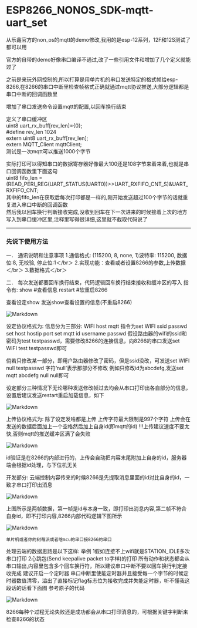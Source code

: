 # ESP8266_NONOS_SDK-mqtt-uart_set
从乐鑫官方的non_os的mqtt的demo修改,我用的是esp-12系列，12F和12S测试了都可以用

官方的自带的demo好像串口编译不通过,改了一些引用文件和增加了几个定义就能过了

之前是来玩外网控制的,所以打算是用单片机的串口发送特定的格式帧给esp-8266,在8266的串口中断里检查帧格式正确就通过mqtt协议推送,大部分逻辑都是串口中断的回调函数里

增加了串口发送命令设置mqtt的配置,以回车换行结束

定义了串口缓冲区<br>
uint8 uart_rx_buff[rev_len]={0};<br>
#define rev_len 1024<br>
extern uint8 uart_rx_buff[rev_len];<br>
extern MQTT_Client mqttClient;<br>
测试是一次mqtt可以推送1000个字节

实际打印可以得知串口的数据寄存器好像最大100还是108字节来着来着,也就是串口回调函数里下面这句<br>
uint8 fifo_len = (READ_PERI_REG(UART_STATUS(UART0))>>UART_RXFIFO_CNT_S)&UART_RXFIFO_CNT;<br>
其中的fifo_len在获取后每次打印都是一样的,刚开始发送超过100个字节的话就重复进入串口中断的回调函数<br>
然后我以回车换行判断接收完成,没收到回车在下一次进来的时候接着上次的地方写入到串口缓冲区里,注释里写得很详细,这里就不截取代码说了

<hr>

### 先说下使用方法

一．	通讯说明和注意事项
    1.通信格式: (115200, 8, none, 1)波特率: 115200, 数据位:8, 无校验, 停止位:1＜/br＞
    2.实现功能：查看或者设置8266的参数,上传数据＜/br＞
    3.数据格式＜/br＞
    
二．	每次发送都要回车换行结束，代码逻辑回车换行结束接收和缓冲区的写入
指令有:
	show #查看信息
	restart #软重启8266

查看设定show
发送show查看设置的信息(不重启8266)

![Markdown](http://i2.kiimg.com/596163/53641c346618bd84.png)

设定协议格式为:
信息分为三部分: WIFI host mqtt
指令为set WIFI ssid passwd
      set host hostip port
	 set mqtt id username passwd 
假设路由器的wifi的ssid和密码为test  testpasswd，需要修改8266的连接信息，向8266的串口发送set WIFI test testpasswd即可

倘若只修改某一部分，即用户路由器修改了密码，但是ssid没改，可发送set WIFI null testpasswd
字符‘null’表示那部分不修改
例如只修改id为abcdefg,发送set mqtt abcdefg null null即可

设定部分三种情况下无论哪种发送修改帧过去均会从串口打印出各自部分的信息，设置后建议发送restart重启加载信息，如下

![Markdown](http://i2.kiimg.com/596163/ec63620e4d2a0775.png)

上传协议格式为:
除了设定发啥都是上传
上传字符最大限制是997个字符
上传会在发送的数据后面加上一个空格然后加上自身id(即mqtt的id)
!!!上传建议速度不要太快,否则mqtt的推送缓冲区满了会失败

![Markdown](http://i2.kiimg.com/596163/9c88fca2bc00a4a7.png)
 
id验证是在8266的内部进行的，上传会自动把内容末尾附加上自身的id，服务器端会根据id处理，与下位机无关

开发部分:
云端控制内容传来的时候8266是先提取消息里面的id对比自身的id，一致才串口打印出消息

![Markdown](http://i2.kiimg.com/596163/cbce7bb3040c0e39.png)

上图所示是两帧数据，第一帧是id与本身一致，即打印出消息内容,第二帧不符合自身id，即不打印内容,8266内部代码逻辑下图所示

![Markdown](http://i2.kiimg.com/596163/c2a975511ff6198b.png)

	单片机或者你的树莓派或者啥mcu的串口接8266的串口
处理云端的数据思路是以下这样:
举例
	1假如连接不上wifi就是STATION_IDLE多次串口打印
	2心跳包(Send keepalive packet to字样)的打印
所有动作和状态都会从串口输出,内容里包含多个回车换行符，所以建议串口中断不要以回车换行判定接收完成
建议开启一个定时器
串口中断里使能定时器并且接受每一个字节的时候定时器数值清零，溢出了直接标记flag标志位为接收完成并失能定时器，听不懂我这段话的话看下面图
参考原子的代码

![Markdown](http://i2.kiimg.com/596163/944a71f0e16df163.png)

8266每种个过程无论失败还是成功都会从串口打印消息的，可根据关键字判断来检查8266的状态

